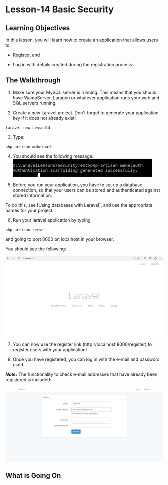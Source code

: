<!-- enter lesson number and title below separated by hyphen-->
# Lesson-14 Basic Security

## Learning Objectives
In this lesson, you will learn how to create an application that allows users to:

* Register, and

* Log in with details created during the registration process

## The Walkthrough

1. Make sure your MySQL server is running. This means that you should have WampServer, Laragon or whatever application runs your web and SQL servers running.


2. Create a new Laravel project. Don't forget to generate your application key if it does not already exist!

``` shell
laravel new Lesson14
```

3. Type:

``` shell
php artisan make:auth
```

4. You should see the following message:
![Authentiation feature added](img/createdauth.png)

5. Before you run your application, you have to set up a database connection, so that your users can be stored and authenticated against stored information.

To do this, see [Using databases with Laravel], and use the appropriate names for your project.

6. Run your laravel application by typing

``` shell
php artisan serve
```
and going to port 8000 on localhost in your browser.

You should see the following:

![Authentiation feature added](img/laravelauthed.png)


7. You can now use the register link (http://localhost:8000/register) to register users with your application!

8. Once you have registered, you can log in with the e-mail and password used.

***Note:***  The functionality to check e-mail addresses that have already been registered is included:

![Authentiation feature added](img/alreadyregistered.png)

## What is Going On
